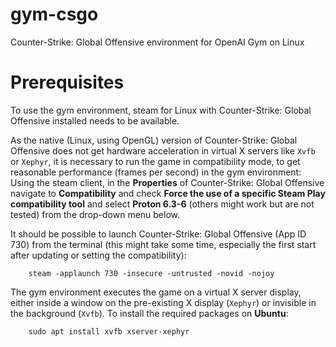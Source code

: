 # gym-csgo
Counter-Strike: Global Offensive environment for OpenAI Gym on Linux

# Prerequisites
To use the gym environment, steam for Linux with Counter-Strike: Global
Offensive installed needs to be available.
            
As the native (Linux, using OpenGL) version of Counter-Strike: Global Offensive
does not get hardware acceleration in virtual X servers like `Xvfb` or `Xephyr`,
it is necessary to run the game in compatibility mode,  to get reasonable
performance (frames per second) in the gym environment: Using the steam client,
in the **Properties** of Counter-Strike: Global Offensive navigate to
**Compatibility** and check **Force the use of a specific Steam Play
compatibility tool** and select **Proton 6.3-6** (others might work but are not
tested) from the drop-down menu below.

It should be possible to launch Counter-Strike: Global Offensive (App ID 730)
from the terminal (this might take some time, especially the first start after
updating or setting the compatibility):

        steam -applaunch 730 -insecure -untrusted -novid -nojoy

The gym environment executes the game on a virtual X server display, either
inside a window on the pre-existing X display (`Xephyr`) or invisible in the
background (`Xvfb`). To install the required packages on **Ubuntu**:

        sudo apt install xvfb xserver-xephyr
